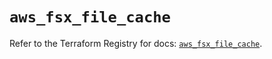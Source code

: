 # `aws_fsx_file_cache`

Refer to the Terraform Registry for docs: [`aws_fsx_file_cache`](https://registry.terraform.io/providers/hashicorp/aws/6.9.0/docs/resources/fsx_file_cache).
